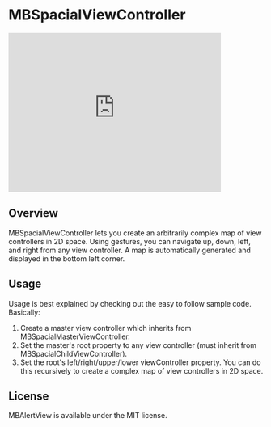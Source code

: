 # MBSpacialViewController

<iframe width="420" height="315" src="http://www.youtube.com/embed/wXjsTN7t7_c" frameborder="0" allowfullscreen></iframe>

## Overview
MBSpacialViewController lets you create an arbitrarily complex map of view controllers in 2D space. Using gestures, you can navigate up, down, left, and right from any view controller. A map is automatically generated and displayed in the bottom left corner.

## Usage
Usage is best explained by checking out the easy to follow sample code. Basically:
1. Create a master view controller which inherits from MBSpacialMasterViewController. 
2. Set the master's root property to any view controller (must inherit from MBSpacialChildViewController).
3. Set the root's left/right/upper/lower viewController property. You can do this recursively to create a complex map of view controllers in 2D space.

## License
MBAlertView is available under the MIT license.